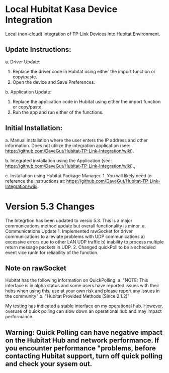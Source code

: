 # Local Hubitat Kasa Device Integration
Local (non-cloud) integration of TP-Link Devices into Hubitat Environment.

## Update Instructions:
a. Driver Update:
   1.  Replace the driver code in Hubitat using either the import function or copy/paste.
   2.  Open the device and Save Preferences.

b. Application Update:
   1.  Replace the application code in Hubitat using either the import function or copy/paste.
   2.  Run the app and run either of the functions.

## Initial Installation:
a. Manual installation where the user enters the IP address and other information.  Does not utilize the integration application (see: https://github.com/DaveGut/Hubitat-TP-Link-Integration/wiki).

b. Integrated installation using the Application (see: https://github.com/DaveGut/Hubitat-TP-Link-Integration/wiki).,

c.  Installation using Hubitat Package Manager.
    1.  You will likely need to reference the instructions at: https://github.com/DaveGut/Hubitat-TP-Link-Integration/wiki.

# Version 5.3 Changes
The Integrtion has been updated to versio 5.3.  This is a major communications method update but overall functionality is minor.
a.  Communications Update
    1.  Implemented rawSocket for driver communications to alleviate problems with UDP communications
        a)  excessive errors due to other LAN UDP traffic
        b)  inability to process multiple return message packets in UDP.
    2.  Changed quickPoll to be a scheduled event vice runIn for reliability of the function.
##  Note on rawSocket
Hubitat has the following information on QuickPolling:
a.  "NOTE: This interface is in alpha status and some users have reported issues with their hubs when using this, use at your own risk and please report any issues in the community"
b.  "Hubitat Provided Methods (Since 2.1.2)"

My testing has indicated a stable interface on my operational hub.  However, overuse of quick polling can slow down an operational hub and may impact performance. 
## Warning:  Quick Polling can have negative impact on the Hubitat Hub and network performance. If you encounter performance "problems, before contacting Hubitat support, turn off quick polling and check your sysem out.
